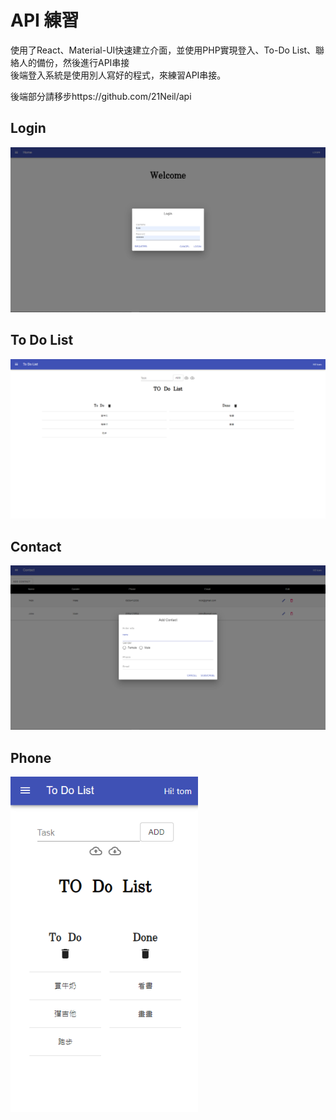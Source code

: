 # API 練習

使用了React、Material-UI快速建立介面，並使用PHP實現登入、To-Do List、聯絡人的備份，然後進行API串接  
後端登入系統是使用別人寫好的程式，來練習API串接。

後端部分請移步https://github.com/21Neil/api

## Login

<img src=/preview/login.png width=600 />

## To Do List

<img src=/preview/toDoList.png width=600 />

## Contact

<img src=/preview/contact.png width=600 />

## Phone

<img src=/preview/phone.png width=300 />
